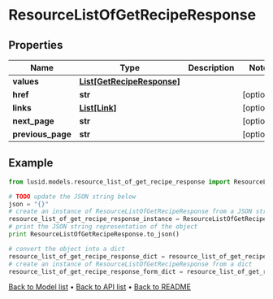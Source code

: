 # ResourceListOfGetRecipeResponse


## Properties
Name | Type | Description | Notes
------------ | ------------- | ------------- | -------------
**values** | [**List[GetRecipeResponse]**](GetRecipeResponse.md) |  | 
**href** | **str** |  | [optional] 
**links** | [**List[Link]**](Link.md) |  | [optional] 
**next_page** | **str** |  | [optional] 
**previous_page** | **str** |  | [optional] 

## Example

```python
from lusid.models.resource_list_of_get_recipe_response import ResourceListOfGetRecipeResponse

# TODO update the JSON string below
json = "{}"
# create an instance of ResourceListOfGetRecipeResponse from a JSON string
resource_list_of_get_recipe_response_instance = ResourceListOfGetRecipeResponse.from_json(json)
# print the JSON string representation of the object
print ResourceListOfGetRecipeResponse.to_json()

# convert the object into a dict
resource_list_of_get_recipe_response_dict = resource_list_of_get_recipe_response_instance.to_dict()
# create an instance of ResourceListOfGetRecipeResponse from a dict
resource_list_of_get_recipe_response_form_dict = resource_list_of_get_recipe_response.from_dict(resource_list_of_get_recipe_response_dict)
```
[Back to Model list](../README.md#documentation-for-models) &#8226; [Back to API list](../README.md#documentation-for-api-endpoints) &#8226; [Back to README](../README.md)


